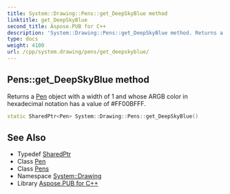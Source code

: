```yaml
---
title: System::Drawing::Pens::get_DeepSkyBlue method
linktitle: get_DeepSkyBlue
second_title: Aspose.PUB for C++
description: 'System::Drawing::Pens::get_DeepSkyBlue method. Returns a Pen object with a width of 1 and whose ARGB color in hexadecimal notation has a value of #FF00BFFF in C++.'
type: docs
weight: 4100
url: /cpp/system.drawing/pens/get_deepskyblue/
---
```

## Pens::get_DeepSkyBlue method


Returns a [Pen](../../pen/) object with a width of 1 and whose ARGB color in hexadecimal notation has a value of #FF00BFFF.

```cpp
static SharedPtr<Pen> System::Drawing::Pens::get_DeepSkyBlue()
```

## See Also

* Typedef [SharedPtr](../../../system/sharedptr/)
* Class [Pen](../../pen/)
* Class [Pens](../)
* Namespace [System::Drawing](../../)
* Library [Aspose.PUB for C++](../../../)
